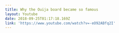 ```yaml
---
title: Why the Ouija board became so famous
layout: Youtube
date: 2018-09-25T01:17:18.169Z
link: 'https://www.youtube.com/watch?v=-eO92ABfq2I'
---
```


